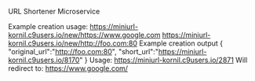 URL Shortener Microservice

Example creation usage:
https://miniurl-kornil.c9users.io/new/https://www.google.com
https://miniurl-kornil.c9users.io/new/http://foo.com:80
Example creation output
{ "original_url":"http://foo.com:80", "short_url":"https://miniurl-kornil.c9users.io/8170" }
Usage:
https://miniurl-kornil.c9users.io/2871
Will redirect to:
https://www.google.com/